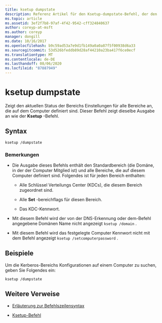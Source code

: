 ```yaml
---
title: ksetup dumpstate
description: Referenz Artikel für den Ksetup-dumpstate-Befehl, der den aktuellen Status der Bereichs Einstellungen für alle auf dem Computer definierten Bereiche anzeigt.
ms.topic: article
ms.assetid: 3ef2f7b8-97af-4f42-9542-cff324840637
author: coreyp-at-msft
ms.author: coreyp
manager: dongill
ms.date: 10/16/2017
ms.openlocfilehash: b9c59ad53a7e9d1fb149a0a0a87f5f00938d6a33
ms.sourcegitcommit: 53d526bfeddb89d28af44210a23ba417f6ce0ecf
ms.translationtype: MT
ms.contentlocale: de-DE
ms.lasthandoff: 08/06/2020
ms.locfileid: "87887949"
---
```

# <a name="ksetup-dumpstate"></a>ksetup dumpstate

Zeigt den aktuellen Status der Bereichs Einstellungen für alle Bereiche an, die auf dem Computer definiert sind. Dieser Befehl zeigt dieselbe Ausgabe an wie der **Ksetup** -Befehl.

## <a name="syntax"></a>Syntax

```
ksetup /dumpstate
```

### <a name="remarks"></a>Bemerkungen

- Die Ausgabe dieses Befehls enthält den Standardbereich (die Domäne, in der der Computer Mitglied ist) und alle Bereiche, die auf diesem Computer definiert sind. Folgendes ist für jeden Bereich enthalten:

  - Alle Schlüssel Verteilungs Center (KDCs), die diesem Bereich zugeordnet sind.

  - Alle **Set** -bereichflags für diesen Bereich.

  - Das KDC-Kennwort.

- Mit diesem Befehl wird der von der DNS-Erkennung oder dem-Befehl angegebene Domänen Name nicht angezeigt `ksetup /domain` .

- Mit diesem Befehl wird das festgelegte Computer Kennwort nicht mit dem Befehl angezeigt `ksetup /setcomputerpassword` .

## <a name="examples"></a>Beispiele

Um die Kerberos-Bereichs Konfigurationen auf einem Computer zu suchen, geben Sie Folgendes ein:

```
ksetup /dumpstate
```

## <a name="additional-references"></a>Weitere Verweise

- [Erläuterung zur Befehlszeilensyntax](command-line-syntax-key.md)

- [Ksetup-Befehl](ksetup.md)